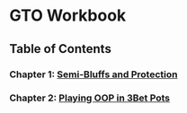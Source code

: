# GTO Workbook
## Table of Contents
### Chapter 1: [Semi-Bluffs and Protection](semi-bluffs-and-protection\chapter.md)
### Chapter 2: [Playing OOP in 3Bet Pots](3bet-pots-oop\chapter.md)